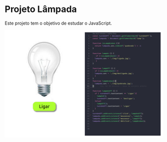 # Projeto Lâmpada
Este projeto tem o objetivo de estudar o JavaScript. 


![Imagem da Lâmpada desligada e o código](./img/projetolampada.jpg)
